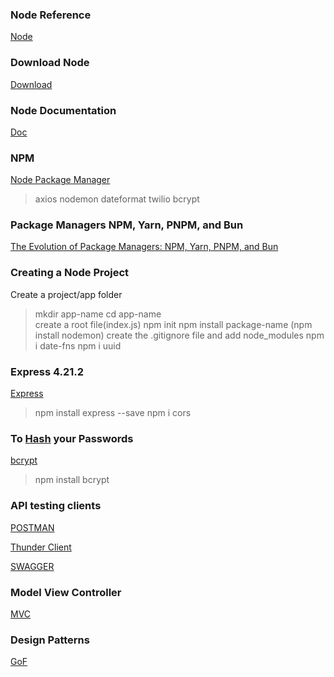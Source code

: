 ### Node Reference
[Node](https://www.w3schools.com/nodejs/default.asp)

### Download Node
[Download](https://nodejs.org/en/download)

### Node Documentation
[Doc](https://nodejs.org/docs/latest/api/)

### NPM 
[Node Package Manager](https://www.npmjs.com/)

>axios
>nodemon
>dateformat
>twilio
>bcrypt




### Package Managers NPM, Yarn, PNPM, and Bun
[The Evolution of Package Managers: NPM, Yarn, PNPM, and Bun](https://medium.com/@ankitacode11/the-evolution-of-package-managers-npm-yarn-pnpm-and-bun-cf16906ef37e)


### Creating a Node Project

Create a project/app folder
> mkdir app-name
> cd app-name   
> create a root file(index.js)
> npm init
> npm install package-name (npm install nodemon)
> create the .gitignore file and add node_modules
> npm i date-fns
> npm i uuid

### Express 4.21.2
[Express](https://expressjs.com/)

> npm install express --save
> npm i cors

### To [Hash](https://www.geeksforgeeks.org/what-is-hashing/) your Passwords 
[bcrypt](https://www.npmjs.com/package/bcrypt)
>npm install bcrypt

### API testing clients

[POSTMAN](https://www.postman.com)

[Thunder Client](https://www.thunderclient.com/)

[SWAGGER](https://swagger.io/)


### Model View Controller
[MVC](https://developer.mozilla.org/en-US/docs/Glossary/MVC)

### Design Patterns 
[GoF](https://www.digitalocean.com/community/tutorials/gangs-of-four-gof-design-patterns)
